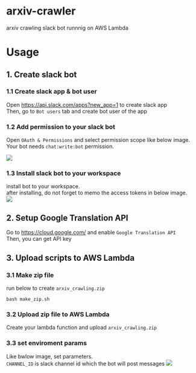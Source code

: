 # arxiv-crawler

arxiv crawling slack bot runnnig on AWS Lambda

# Usage
## 1. Create slack bot
### 1.1 Create slack app & bot user  
Open https://api.slack.com/apps?new_app=1 to create slack app  
Then, go to `Bot users` tab and create bot user of the app

### 1.2 Add permission to your slack bot
Open `OAuth & Permissions` and select permission scope like below image.  
Your bot needs `chat:write:bot` permission.

![](https://i.imgur.com/52xx3PJ.png)

### 1.3 Install slack bot to your workspace
install bot to your workspace.  
after installing, do not forget to memo the access tokens in below image.  
![](https://i.imgur.com/xLtCz4A.png)

## 2. Setup Google Translation API
Go to https://cloud.google.com/ and enable `Google Translation API`  
Then, you can get API key 

## 3. Upload scripts to AWS Lambda

### 3.1 Make zip file
run below to create `arxiv_crawling.zip`

```
bash make_zip.sh
```

### 3.2 Upload zip file to AWS Lambda
Create your lambda function and upload `arxiv_crawling.zip`

### 3.3 set enviroment params
Like bwlow image, set parameters.  
`CHANNEL_ID` is slack channel id which the bot will post messages
![](https://i.imgur.com/tXU3HjK.png)

